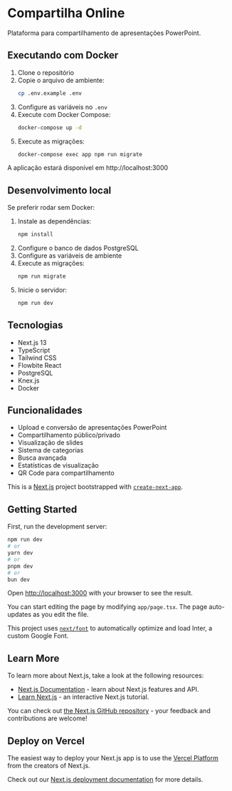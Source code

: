 # Compartilha Online

Plataforma para compartilhamento de apresentações PowerPoint.

## Executando com Docker

1. Clone o repositório
2. Copie o arquivo de ambiente:
   ```bash
   cp .env.example .env
   ```
3. Configure as variáveis no `.env`
4. Execute com Docker Compose:
   ```bash
   docker-compose up -d
   ```
5. Execute as migrações:
   ```bash
   docker-compose exec app npm run migrate
   ```

A aplicação estará disponível em http://localhost:3000

## Desenvolvimento local

Se preferir rodar sem Docker:

1. Instale as dependências:
   ```bash
   npm install
   ```
2. Configure o banco de dados PostgreSQL
3. Configure as variáveis de ambiente
4. Execute as migrações:
   ```bash
   npm run migrate
   ```
5. Inicie o servidor:
   ```bash
   npm run dev
   ```

## Tecnologias

- Next.js 13
- TypeScript
- Tailwind CSS
- Flowbite React
- PostgreSQL
- Knex.js
- Docker

## Funcionalidades

- Upload e conversão de apresentações PowerPoint
- Compartilhamento público/privado
- Visualização de slides
- Sistema de categorias
- Busca avançada
- Estatísticas de visualização
- QR Code para compartilhamento

This is a [Next.js](https://nextjs.org/) project bootstrapped with [`create-next-app`](https://github.com/vercel/next.js/tree/canary/packages/create-next-app).

## Getting Started

First, run the development server:

```bash
npm run dev
# or
yarn dev
# or
pnpm dev
# or
bun dev
```

Open [http://localhost:3000](http://localhost:3000) with your browser to see the result.

You can start editing the page by modifying `app/page.tsx`. The page auto-updates as you edit the file.

This project uses [`next/font`](https://nextjs.org/docs/basic-features/font-optimization) to automatically optimize and load Inter, a custom Google Font.

## Learn More

To learn more about Next.js, take a look at the following resources:

- [Next.js Documentation](https://nextjs.org/docs) - learn about Next.js features and API.
- [Learn Next.js](https://nextjs.org/learn) - an interactive Next.js tutorial.

You can check out [the Next.js GitHub repository](https://github.com/vercel/next.js/) - your feedback and contributions are welcome!

## Deploy on Vercel

The easiest way to deploy your Next.js app is to use the [Vercel Platform](https://vercel.com/new?utm_medium=default-template&filter=next.js&utm_source=create-next-app&utm_campaign=create-next-app-readme) from the creators of Next.js.

Check out our [Next.js deployment documentation](https://nextjs.org/docs/deployment) for more details.

